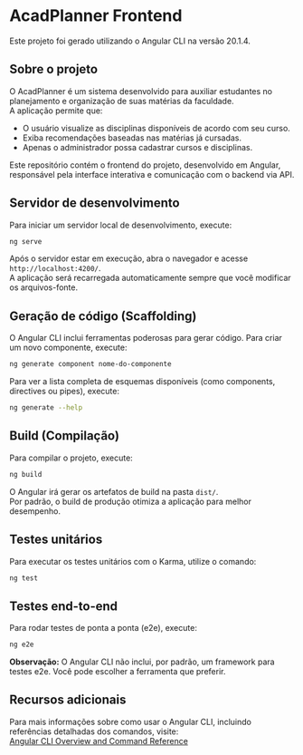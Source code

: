 # AcadPlanner Frontend

Este projeto foi gerado utilizando o Angular CLI na versão 20.1.4.

## Sobre o projeto

O AcadPlanner é um sistema desenvolvido para auxiliar estudantes no planejamento e organização de suas matérias da faculdade.  
A aplicação permite que:

- O usuário visualize as disciplinas disponíveis de acordo com seu curso.
- Exiba recomendações baseadas nas matérias já cursadas.
- Apenas o administrador possa cadastrar cursos e disciplinas.

Este repositório contém o frontend do projeto, desenvolvido em Angular, responsável pela interface interativa e comunicação com o backend via API.

## Servidor de desenvolvimento

Para iniciar um servidor local de desenvolvimento, execute:

```bash
ng serve
```

Após o servidor estar em execução, abra o navegador e acesse `http://localhost:4200/`.  
A aplicação será recarregada automaticamente sempre que você modificar os arquivos-fonte.

## Geração de código (Scaffolding)

O Angular CLI inclui ferramentas poderosas para gerar código. Para criar um novo componente, execute:

```bash
ng generate component nome-do-componente
```

Para ver a lista completa de esquemas disponíveis (como components, directives ou pipes), execute:

```bash
ng generate --help
```

## Build (Compilação)

Para compilar o projeto, execute:

```bash
ng build
```

O Angular irá gerar os artefatos de build na pasta `dist/`.  
Por padrão, o build de produção otimiza a aplicação para melhor desempenho.

## Testes unitários

Para executar os testes unitários com o Karma, utilize o comando:

```bash
ng test
```

## Testes end-to-end

Para rodar testes de ponta a ponta (e2e), execute:

```bash
ng e2e
```

**Observação:** O Angular CLI não inclui, por padrão, um framework para testes e2e. Você pode escolher a ferramenta que preferir.

## Recursos adicionais

Para mais informações sobre como usar o Angular CLI, incluindo referências detalhadas dos comandos, visite:  
[Angular CLI Overview and Command Reference](https://angular.dev/tools/cli)
